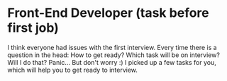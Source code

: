# Front-End Developer (task before first job)

I think everyone had issues with the first interview.
Every time there is a question in the head:
How to get ready?
Which task will be on interview?
Will I do that?
Panic... But don't worry :)
I picked up a few tasks for you, which will help you to get ready to interview.



